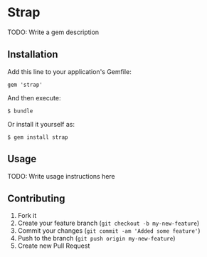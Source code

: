 # Strap

TODO: Write a gem description

## Installation

Add this line to your application's Gemfile:

    gem 'strap'

And then execute:

    $ bundle

Or install it yourself as:

    $ gem install strap

## Usage

TODO: Write usage instructions here

## Contributing

1. Fork it
2. Create your feature branch (`git checkout -b my-new-feature`)
3. Commit your changes (`git commit -am 'Added some feature'`)
4. Push to the branch (`git push origin my-new-feature`)
5. Create new Pull Request
